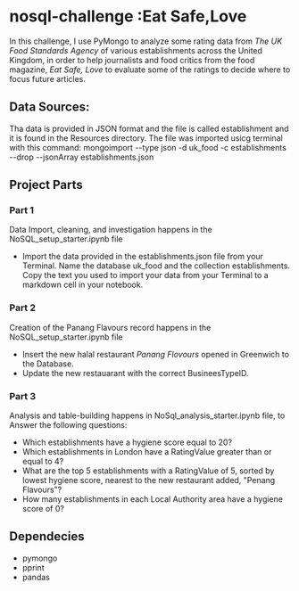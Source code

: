 # nosql-challenge :Eat Safe,Love

In this challenge, I use PyMongo to analyze some rating data from *The UK Food Standards Agency* of various establishments across the United Kingdom, in order to help journalists and food critics from the food magazine, *Eat Safe, Love* to evaluate some of the ratings to decide where to focus future articles.

## Data Sources:

Tha data is provided in JSON format and the file is called establishment and it is found in the Resources directory.
The file was imported usicg terminal with this command:
mongoimport --type json -d uk_food -c establishments --drop --jsonArray establishments.json   

## Project Parts

### Part 1
Data Import, cleaning, and investigation happens in the NoSQL_setup_starter.ipynb file
* Import the data provided in the establishments.json file from your Terminal. Name the database uk_food and the collection establishments. Copy the text you used to import your data from your Terminal to a markdown cell in your notebook.

### Part 2
Creation of the Panang Flavours record happens in the NoSQL_setup_starter.ipynb file
* Insert the new halal restaurant *Panang Flovours* opened in Greenwich to the Database.
* Update the new restauarant with the correct BusineesTypeID.

### Part 3
Analysis and table-building happens in NoSql_analysis_starter.ipynb file, to Answer the following questions:
* Which establishments have a hygiene score equal to 20?
* Which establishments in London have a RatingValue greater than or equal to 4?
* What are the top 5 establishments with a RatingValue of 5, sorted by lowest hygiene score, nearest to the new restaurant added, "Penang Flavours"?
* How many establishments in each Local Authority area have a hygiene score of 0? 

## Dependecies

* pymongo
* pprint
* pandas





